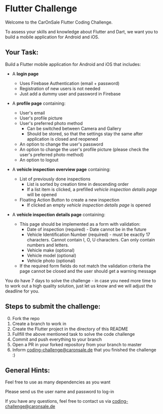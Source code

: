 # Flutter Challenge

Welcome to the CarOnSale Flutter Coding Challenge.

To assess your skills and knowledge about Flutter and Dart, we want you to build a mobile application for Android and iOS.

## Your Task:

Build a Flutter mobile application for Android and iOS that includes:
- A **login page**
  - Uses Firebase Authentication (email + password)
  - Registration of new users is not needed
  - Just add a dummy user and password in Firebase
- A **profile page** containing:
  - User's email
  - User's profile picture
  - User's preferred photo method
    - Can be switched between Camera and Gallery
    - Should be stored, so that the settings stay the same after application is closed and reopened
  - An option to change the user's password
  - An option to change the user's profile picture (please check the user's preferred photo method)
  - An option to logout

- A **vehicle inspection overview page** containing:
  - List of previously done inspections
    - List is sorted by creation time in descending order
    - If a list item is clicked, a prefilled *vehicle inspection details page* will be opened
  - Floating Action Button to create a new inspection
    - If clicked an empty *vehicle inspection details page* is opened

- A **vehicle inspection details page** containing:
  - This page should be implemented as a form with validation:
    - Date of inspection (required) - Date cannot be in the future
    - Vehicle Identification Number (required) - must be exactly 17 characters. Cannot contain I, O, U characters. Can only contain numbers and letters.
    - Vehicle make (optional)
    - Vehicle model (optional)
    - Vehicle photo (optional)
  - If the required form fields do not match the validation criteria the page cannot be closed and the user should get a warning message



You do have 7 days to solve the challenge - in case you need more time to to work out a high quality solution, just let us
know and we will adjust the deadline for you.

## Steps to submit the challenge:

0. Fork the repo
1. Create a branch to work in
2. Create the Flutter project in the directory of this README
3. Fullfill the above mentioned task to solve the code challenge
4. Commit and push everything to your branch
5. Open a PR in your forked repository from your branch to master
6. Inform <coding-challenge@caronsale.de> that you finished the challenge :)


## General Hints:
Feel free to use as many dependencies as you want

Please send us the user name and password to log-in

If you have any questions, feel free to contact us via <coding-challenge@caronsale.de>
